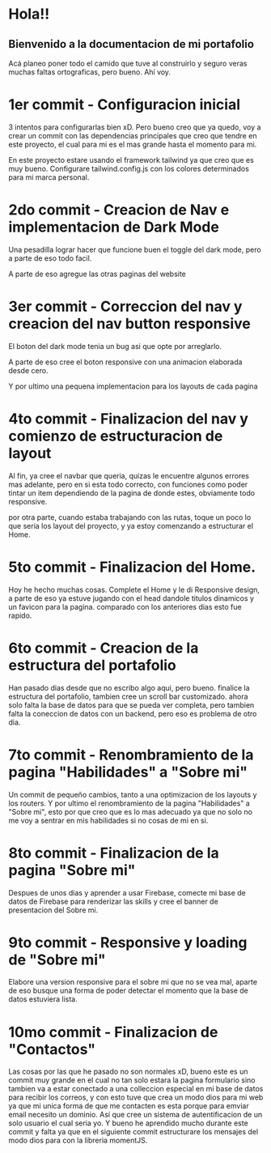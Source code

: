 # Hola!!
## Bienvenido a la documentacion de mi portafolio

Acá planeo poner todo el camido que tuve al construirlo
y seguro veras muchas faltas ortograficas, pero bueno.
Ahí voy.

# 1er commit - Configuracion inicial

3 intentos para configurarlas bien xD.
Pero bueno creo que ya quedo, voy a crear un commit con las dependencias principales que creo que tendre en este proyecto, el cual para mi es el mas grande hasta el momento para mi.

En este proyecto estare usando el framework tailwind ya que creo que es muy bueno.
Configurare tailwind.config.js con los colores determinados para mi marca personal.

# 2do commit - Creacion de Nav e implementacion de Dark Mode

Una pesadilla lograr hacer que funcione buen el toggle del dark mode, pero a parte de eso todo facil.

A parte de eso agregue las otras paginas del website

# 3er commit - Correccion del nav y creacion del nav button responsive

El boton del dark mode tenia un bug asi que opte por arreglarlo.

A parte de eso cree el boton responsive con una animacion elaborada desde cero.

Y por ultimo una pequena implementacion para los layouts de cada pagina

# 4to commit - Finalizacion del nav y comienzo de estructuracion de layout

Al fin, ya cree el navbar que queria, quizas le encuentre algunos errores mas adelante, pero en si esta todo correcto, con funciones como poder tintar un item dependiendo de la pagina de donde estes, obviamente todo responsive.

por otra parte, cuando estaba trabajando con las rutas, toque un poco lo que seria los layout del proyecto, y ya estoy comenzando a estructurar el Home.

# 5to commit - Finalizacion del Home.
Hoy he hecho muchas cosas. Complete el Home y le di Responsive design, a parte de eso ya estuve jugando con el head dandole titulos dinamicos y un favicon para la pagina. comparado con los anteriores dias esto fue rapido.

# 6to commit - Creacion de la estructura del portafolio
Han pasado dias desde que no escribo algo aqui, pero bueno.
finalice la estructura del portafolio, tambien cree un scroll bar customizado.
ahora solo falta la base de datos para que se pueda ver completa, pero tambien falta la coneccion de datos con un backend, pero eso es problema de otro dia.

# 7to commit - Renombramiento de la pagina "Habilidades" a "Sobre mi"
Un commit de pequeño cambios, tanto a una optimizacion de los layouts y los routers.
Y por ultimo el renombramiento de la pagina "Habilidades" a "Sobre mi", esto por que creo que es lo mas adecuado ya que no solo no me voy a sentrar en mis habilidades si no cosas de mi en si.

# 8to commit - Finalizacion de la pagina "Sobre mi"
Despues de unos dias y aprender a usar Firebase, comecte mi base de datos de Firebase para renderizar las skills y cree el banner de presentacion del Sobre mi.

# 9to commit - Responsive y loading de "Sobre mi"
Elabore una version responsive para el sobre mi que no se vea mal, aparte de eso busque una forma de poder detectar el momento que la base de datos estuviera lista.

# 10mo commit - Finalizacion de "Contactos"
Las cosas por las que he pasado no son normales xD, bueno este es un commit muy grande en el cual no tan solo estara la pagina formulario sino tambien va a estar conectado a una colleccion especial en mi base de datos para recibir los correos, y con esto tuve que crea un modo dios para mi web ya que mi unica forma de que me contacten es esta porque para emviar email necesito un dominio.
Así que cree un sistema de autentificacion de un solo usuario el cual seria yo.
Y bueno he aprendido mucho durante este commit y falta ya que en el siguiente commit estructurare los mensajes del modo dios para con la libreria momentJS.